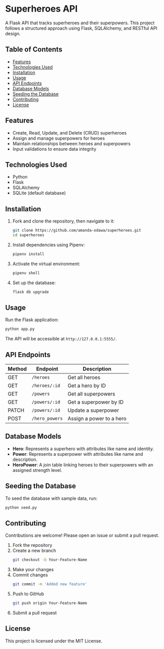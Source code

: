 # Superheroes API
A Flask API that tracks superheroes and their superpowers. This project follows a structured approach using Flask, SQLAlchemy, and RESTful API design.

## Table of Contents
- [Features](#features)
- [Technologies Used](#technologies-used)
- [Installation](#installation)
- [Usage](#usage)
- [API Endpoints](#api-endpoints)
- [Database Models](#database-models)
- [Seeding the Database](#seeding-the-database)
- [Contributing](#contributing)
- [License](#license)

## Features
- Create, Read, Update, and Delete (CRUD) superheroes
- Assign and manage superpowers for heroes
- Maintain relationships between heroes and superpowers
- Input validations to ensure data integrity

## Technologies Used
- Python
- Flask
- SQLAlchemy
- SQLite (default database)

## Installation
1. Fork and clone the repository, then navigate to it:
   ```sh
   git clone https://github.com/amanda-odawa/superheroes.git
   cd superheroes
   ```
2. Install dependencies using Pipenv:
   ```sh
   pipenv install
   ```
3. Activate the virtual environment:
   ```sh
   pipenv shell
   ```
4. Set up the database:
   ```sh
   flask db upgrade
   ```

## Usage
Run the Flask application:
```sh
python app.py
```
The API will be accessible at `http://127.0.0.1:5555/`.

## API Endpoints
| Method | Endpoint              | Description                  |
|--------|-----------------------|------------------------------|
| GET    | `/heroes`             | Get all heroes               |
| GET    | `/heroes/:id`         | Get a hero by ID             |
| GET    | `/powers`             | Get all superpowers          |
| GET    | `/powers/:id`         | Get a superpower by ID       |
| PATCH  | `/powers/:id`         | Update a superpower          |
| POST   | `/hero_powers`        | Assign a power to a hero     |


## Database Models
- **Hero**: Represents a superhero with attributes like name and identity.
- **Power**: Represents a superpower with attributes like name and description.
- **HeroPower**: A join table linking heroes to their superpowers with an assigned strength level.

## Seeding the Database
To seed the database with sample data, run:
```sh
python seed.py
```

## Contributing
Contributions are welcome! Please open an issue or submit a pull request.
1. Fork the repository
2. Create a new branch 
    ```sh
    git checkout -b Your-Feature-Name
    ```
3. Make your changes
4. Commit changes 
    ```sh
    git commit -m 'Added new feature'
    ```
5. Push to GitHub 
    ```sh
    git push origin Your-Feature-Name
    ```
6. Submit a pull request

## License
This project is licensed under the MIT License.
